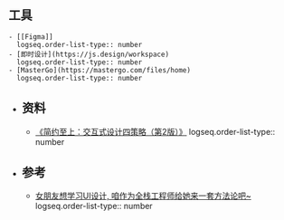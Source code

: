 ## 工具
	- [[Figma]]
	  logseq.order-list-type:: number
	- [即时设计](https://js.design/workspace)
	  logseq.order-list-type:: number
	- [MasterGo](https://mastergo.com/files/home)
	  logseq.order-list-type:: number
- ## 资料
	- [《简约至上：交互式设计四策略（第2版）》](https://weread.qq.com/web/reader/7e2323f0715c01677e2cdbf#outline?noScroll=1)
	  logseq.order-list-type:: number
- ## 参考
	- [女朋友想学习UI设计, 咱作为全栈工程师给她来一套方法论吧~](https://www.yinzhuoei.com/index.php/archives/772/)
	  logseq.order-list-type:: number